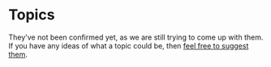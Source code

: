 # Topics

They've not been confirmed yet, as we are still trying to come up with them. If you have any ideas of what a topic could be, then [feel free to suggest them](https://airtable.com/shreoIttTh2KR1lXy).